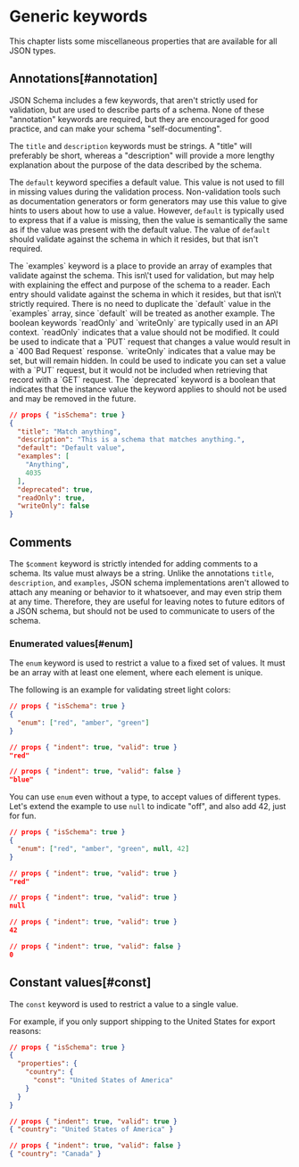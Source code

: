 Generic keywords
================

This chapter lists some miscellaneous properties that are available for
all JSON types.

## Annotations[#annotation]

JSON Schema includes a few keywords, that aren\'t strictly used for
validation, but are used to describe parts of a schema. None of these
\"annotation\" keywords are required, but they are encouraged for good
practice, and can make your schema \"self-documenting\".

The `title` and `description` keywords must be strings. A \"title\" will
preferably be short, whereas a \"description\" will provide a more
lengthy explanation about the purpose of the data described by the
schema.

The `default` keyword specifies a default value. This value is not used
to fill in missing values during the validation process. Non-validation
tools such as documentation generators or form generators may use this
value to give hints to users about how to use a value. However,
`default` is typically used to express that if a value is missing, then
the value is semantically the same as if the value was present with the
default value. The value of `default` should validate against the schema
in which it resides, but that isn\'t required.

<Star label="New in draft 6" />
The `examples` keyword is a place to provide an array of examples that
validate against the schema. This isn\'t used for validation, but may
help with explaining the effect and purpose of the schema to a reader.
Each entry should validate against the schema in which it resides, but
that isn\'t strictly required. There is no need to duplicate the
`default` value in the `examples` array, since `default` will be treated
as another example.

<Star label="New in draft 7" />
The boolean keywords `readOnly` and `writeOnly` are typically used in an
API context. `readOnly` indicates that a value should not be modified.
It could be used to indicate that a `PUT` request that changes a value
would result in a `400 Bad Request` response. `writeOnly` indicates that
a value may be set, but will remain hidden. In could be used to indicate
you can set a value with a `PUT` request, but it would not be included
when retrieving that record with a `GET` request.

<Star label="New in draft 2019-09" />
The `deprecated` keyword is a boolean that indicates that the instance
value the keyword applies to should not be used and may be removed in
the future.

```json
// props { "isSchema": true }
{
  "title": "Match anything",
  "description": "This is a schema that matches anything.",
  "default": "Default value",
  "examples": [
    "Anything",
    4035
  ],
  "deprecated": true,
  "readOnly": true,
  "writeOnly": false
}
```

## Comments

<Star label="New in draft 7" />

The `$comment` keyword is strictly intended for adding comments to a
schema. Its value must always be a string. Unlike the annotations
`title`, `description`, and `examples`, JSON schema implementations
aren\'t allowed to attach any meaning or behavior to it whatsoever, and
may even strip them at any time. Therefore, they are useful for leaving
notes to future editors of a JSON schema, but should not be used to
communicate to users of the schema.

### Enumerated values[#enum]

The `enum` keyword is used to restrict a value to a fixed set of values.
It must be an array with at least one element, where each element is
unique.

The following is an example for validating street light colors:

```json
// props { "isSchema": true }
{
  "enum": ["red", "amber", "green"]
}
```
```json
// props { "indent": true, "valid": true }
"red"
```
```json
// props { "indent": true, "valid": false }
"blue"
```

You can use `enum` even without a type, to accept values of different
types. Let\'s extend the example to use `null` to indicate \"off\", and
also add 42, just for fun.

```json
// props { "isSchema": true }
{
  "enum": ["red", "amber", "green", null, 42]
}
```
```json
// props { "indent": true, "valid": true }
"red"
```
```json
// props { "indent": true, "valid": true }
null
```
```json
// props { "indent": true, "valid": true }
42
```
```json
// props { "indent": true, "valid": false }
0
```

## Constant values[#const]

<Star label="New in draft 6" />

The `const` keyword is used to restrict a value to a single value.

For example, if you only support shipping to the United States for
export reasons:

```json
// props { "isSchema": true }
{
  "properties": {
    "country": {
      "const": "United States of America"
    }
  }
}
```
```json
// props { "indent": true, "valid": true }
{ "country": "United States of America" }
```
```json
// props { "indent": true, "valid": false }
{ "country": "Canada" }
```
